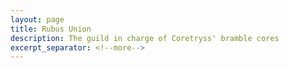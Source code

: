 ```yaml
---
layout: page
title: Rubus Union
description: The guild in charge of Coretryss' bramble cores
excerpt_separator: <!--more-->
---
```


<!-- the people that collect the cores and evenly spread the money Coretryss gets from Blionn (and other trade partners) to the adventurers; very "for the people by the people" place; also in charge of divvying supplies from Glacial Runs and giving them to sellers -->
